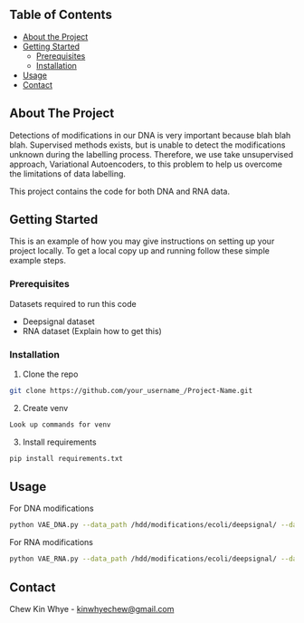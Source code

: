 <!-- TABLE OF CONTENTS -->
## Table of Contents

* [About the Project](#about-the-project)
* [Getting Started](#getting-started)
  * [Prerequisites](#prerequisites)
  * [Installation](#installation)
* [Usage](#usage)
* [Contact](#contact)


<!-- ABOUT THE PROJECT -->
## About The Project

Detections of modifications in our DNA is very important because blah blah blah.
Supervised methods exists, but is unable to detect the modifications unknown during the labelling process.
Therefore, we use take unsupervised approach, Variational Autoencoders, to this problem to help us overcome the limitations of data labelling.

This project contains the code for both DNA and RNA data.

<!-- GETTING STARTED -->
## Getting Started

This is an example of how you may give instructions on setting up your project locally.
To get a local copy up and running follow these simple example steps.

### Prerequisites

Datasets required to run this code
* Deepsignal dataset
* RNA dataset (Explain how to get this)

### Installation

1. Clone the repo
```sh
git clone https://github.com/your_username_/Project-Name.git
```
2. Create venv
```sh
Look up commands for venv
```
3. Install requirements
```sh
pip install requirements.txt
```

<!-- USAGE EXAMPLES -->
## Usage

For DNA modifications
```sh
python VAE_DNA.py --data_path /hdd/modifications/ecoli/deepsignal/ --data_size 500000 --output_filename VAE_DNA
```

For RNA modifications
```sh
python VAE_RNA.py --data_path /hdd/modifications/ecoli/deepsignal/ --data_size 900000 --output_filename VAE_RNA
```

<!-- CONTACT -->
## Contact

Chew Kin Whye - kinwhyechew@gmail.com


